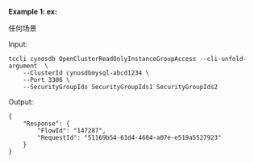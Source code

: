 **Example 1: ex:**

任何场景

Input: 

```
tccli cynosdb OpenClusterReadOnlyInstanceGroupAccess --cli-unfold-argument  \
    --ClusterId cynosdbmysql-abcd1234 \
    --Port 3306 \
    --SecurityGroupIds SecurityGroupIds1 SecurityGroupIds2
```

Output: 
```
{
    "Response": {
        "FlowId": "147287",
        "RequestId": "51169b54-61d4-4604-a07e-e519a5527923"
    }
}
```

